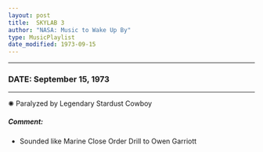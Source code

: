 ```yaml
---
layout: post
title:  SKYLAB 3
author: "NASA: Music to Wake Up By"
type: MusicPlaylist
date_modified: 1973-09-15
---
```


----
### DATE: September 15, 1973
----
✺ Paralyzed by Legendary Stardust Cowboy

##### Comment:
* Sounded like Marine Close Order Drill to Owen Garriott
